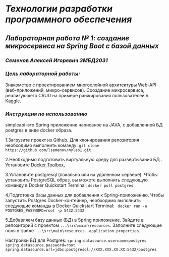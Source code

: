 # *Технологии разработки программного обеспечения*
## *Лабораторная работа № 1: создание микросервиса на Spring Boot с базой данных*
### *Семенов Алексей Игоревич ЗМБД2031*
### *Цель лабораторной работы:*
Знакомство с проектированием многослойной архитектуры Web-API (веб-приложений, микро-сервисов).
Сооздание микросервиса, реализующего CRUD  на примере ранжирования пользователей в Kaggle.
### *Инструкция по использованию*
simpleapi-это Spring приложение написаное на JAVA, с добавленной БД postgres в виде docker образа.


1.Загрузите проект из Github. Для клонирования репозитория необходимо выполнить команду:
`git clone https://github.com/lsemenov/mylab1.git`

2.Необходимо подготовить виртуальную среду для развёртывания БД . Установите [Docker Toolbox](https://github.com/docker/toolbox/releases), 

3.Установите postgresql  (локально или на удаленном сервере). Чтобы установить PostgreSQL образ, вы можете выполнить следующую команду в Docker Quickstart Terminal:
`docker pull postgres`

4.Подготовка базы данных для добавления к Spring-приложению. Чтобы запустить Postgres Docker-контейнер, необходимо выполнить следующие команды в Docker Quickstart Terminal:
` docker run -e POSTGRES_PASSWORD=root -p 5432:5432`

5.Добавляем базу данных (БД) в Spring приложение. Зайдите в репозиторий с проектом `...\src\main\resources`. Заполните следующие поля в файле `...\src\main\resources..application.properties`.

Настройки БД для Postgres:
`spring.datasource.username=postgres
spring.datasource.password=root
spring.datasource.url=jdbc:postgresql://XXX.XXX.XX.XX:5432/postgres`

